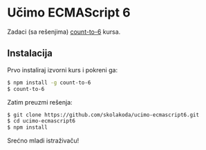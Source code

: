 # Učimo ECMAScript 6

Zadaci (sa rešenjima) [count-to-6](https://github.com/domenic/count-to-6) kursa.

## Instalacija

Prvo instaliraj izvorni kurs i pokreni ga:
```sh
$ npm install -g count-to-6
$ count-to-6
```

Zatim preuzmi rešenja:
```sh
$ git clone https://github.com/skolakoda/ucimo-ecmascript6.git
$ cd ucimo-ecmascript6
$ npm install
```

Srećno mladi istraživaču!
